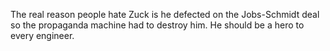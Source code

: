 The real reason people hate Zuck is he defected on the Jobs-Schmidt deal so the propaganda machine had to destroy him. He should be a hero to every engineer.

